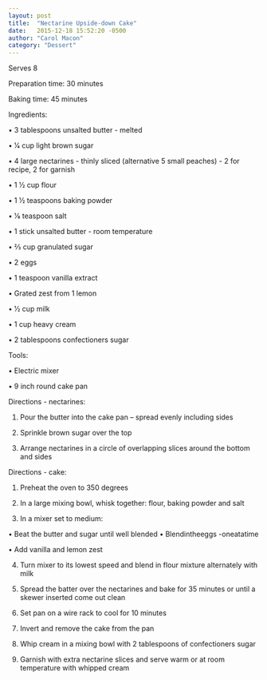 ```yaml
---
layout: post
title:  "Nectarine Upside-down Cake"
date:   2015-12-18 15:52:20 -0500
author: "Carol Macon"
category: "Dessert"
---
```

Serves 8 

Preparation time: 30 minutes 

Baking time: 45 minutes

Ingredients:

• 3 tablespoons unsalted butter - melted

• 1⁄4 cup light brown sugar

• 4 large nectarines - thinly sliced (alternative 5 small peaches) - 2 for recipe, 2 for garnish

• 1 1⁄2 cup flour

• 1 1⁄2 teaspoons baking powder

• 1⁄8 teaspoon salt

• 1 stick unsalted butter - room temperature

• 2⁄3 cup granulated sugar

• 2 eggs

• 1 teaspoon vanilla extract

• Grated zest from 1 lemon

• 1⁄2 cup milk

• 1 cup heavy cream

• 2 tablespoons confectioners sugar

Tools:

• Electric mixer

• 9 inch round cake pan

Directions - nectarines:

1. Pour the butter into the cake pan – spread evenly including sides

2. Sprinkle brown sugar over the top

3. Arrange nectarines in a circle of overlapping slices around the bottom and sides

Directions - cake:

1. Preheat the oven to 350 degrees

2. In a large mixing bowl, whisk together: flour, baking powder and salt

3. In a mixer set to medium:

• Beat the butter and sugar until well blended • Blendintheeggs -oneatatime

• Add vanilla and lemon zest

4. Turn mixer to its lowest speed and blend in flour mixture alternately with milk

5. Spread the batter over the nectarines and bake for 35 minutes or until a skewer inserted come out clean

6. Set pan on a wire rack to cool for 10 minutes

7. Invert and remove the cake from the pan

8. Whip cream in a mixing bowl with 2 tablespoons of confectioners sugar

9. Garnish with extra nectarine slices and serve warm or at room temperature with whipped cream